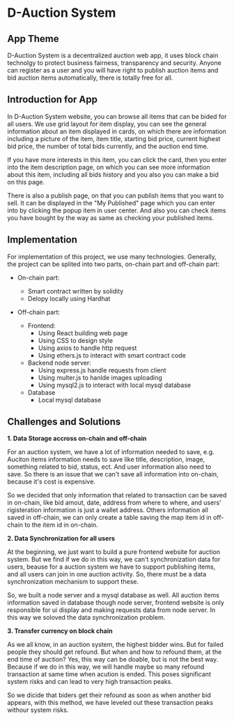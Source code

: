 # D-Auction System
## App Theme
D-Auction System is a decentralized auction web app, it uses block chain technolgy to protect business fairness, transparency and security. Anyone can register as a user and you will have right to publish auction items and bid auction items automatically, there is totally free for all.

## Introduction for App
In D-Auction System website, you can browse all items that can be bided for all users. We use grid layout for item display, you can see the general information about an item displayed in cards, on which there are information including a picture of the item, item title, starting bid price, current highest bid price, the number of total bids currently, and the auction end time. 

If you have more interests in this item, you can click the card, then you enter into the item description page, on which you can see more information about this item, including all bids history and you also you can make a bid on this page. 

There is also a publish page, on that you can publish items that you want to sell. It can be displayed in the "My Published" page which you can enter into by clicking the popup item in user center. And also you can check items you have bought by the way as same as checking your published items.

## Implementation
For implementation of this project, we use many technologies. Generally, the project can be splited into two parts, on-chain part and off-chain part:
* On-chain part:
    - Smart contract written by solidity
    - Delopy locally using Hardhat 

* Off-chain part:
    - Frontend: 
        - Using React building web page
        - Using CSS to design style
        - Using axios to handle http request
        - Using ethers.js to interact with smart contract code
    - Backend node server:
        - Using express.js handle requests from client
        - Using multer.js to hanlde images uploading  
        - Using mysql2.js to interact with local mysql database
    - Database
        - Local mysql database



## Challenges and Solutions
**1. Data Storage accross on-chain and off-chain**

For an auction system, we have a lot of information needed to save, e.g. Auciton items information needs to save like title, description, image, something related to bid, status, ect. And user information also need to save. So there is an issue that we can't save all information into on-chain, because it's cost is expensive. 

So we decided that only information that related to transaction can be saved in on-chain, like bid amout, date, address from where to where, and users' rigisteration information is just a wallet address. Others information all saved in off-chain, we can only create a table saving the map item id in off-chain to the item id in on-chain. 

**2. Data Synchronization for all users**

At the beginning, we just want to build a pure frontend website for auction system. But we find if we do in this way, we can't synchronization data for users, beause for a auction system we have to support publishing items, and all users can join in one auction activity. So, there must be a data synchronization mechanism to support these. 

So, we built a node server and a mysql database as well. All auction items information saved in database though node server, frontend website is only responsible for ui display and making requests data from node server. In this way we soloved the data synchronization problem.


**3. Transfer currency on block chain**

As we all know, in an auction system, the highest bidder wins. But for failed people they should get refound. But when and how to refound them, at the end time of auction? Yes, this way can be doable, but is not the best way. Because if we do in this way, we will handle maybe so many refound transaction at same time when acution is ended. This poses significant system risks and can lead to very high transaction peaks.

So we dicide that biders get their refound as soon as when another bid appears, with this method, we have leveled out these transaction peaks withour system risks.


 




